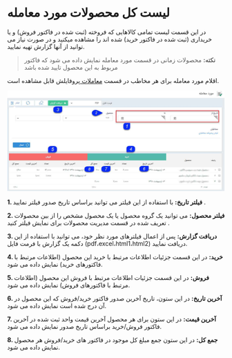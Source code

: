 # لیست کل محصولات مورد معامله

در این قسمت لیست تمامی کالاهایی که فروخته (ثبت شده در فاکتور فروش) و یا خریداری (ثبت شده در فاکتور خرید) شده اند را مشاهده میکنید و در صورت نیاز می توانید از آنها گزارش تهیه نمایید.

> **نکته:** محصولات زمانی در قسمت مورد معامله نمایش داده می شود که فاکتور مربوط به این محصول تایید شده باشد

اقلام مورد معامله برای هر مخاطب در قسمت [معاملات ](https://github.com/1stco/PayamGostarDocs/blob/master/Help/Integrated-bank/Database/Trades/Trades.md)پروفایلش قابل مشاهده است.

![](Transactions.jpg)

**1. فیلتر تاریخ:** با استفاده از این فیلتر می توانید براساس تاریخ صدور فیلتر نمایید .

**2. فیلتر محصول:** می توانید یک گروه محصول یا یک محصول مشخص را از بین محصولات تعریف شده در قسمت مدیریت محصولات برای نمایش فیلتر کنید .

**3. دریافت گزارش:** پس از اعمال فیلترهای مورد نظر خود، می توانید با استفاده از این دکمه یک گزارش با فرمت فایل  (pdf،excel،html1،html2) دریافت نمایید.

**4. خرید:** در این قسمت جزئیات اطلاعات مرتبط با خرید این محصول (اطلاعات مرتبط با فاکتورهای خرید) نمایش داده می شود.

**5. فروش:** در این قسمت جزئیات اطلاعات مرتبط با فروش این محصول (اطلاعات مرتبط با فاکتورهای فروش) نمایش داده می شود.

**6. آخرین تاریخ:** در این ستون، تاریخ آخرین  صدور فاکتور خرید/فروش که این محصول در آن درج شده است نمایش داده می شود.

**7. آخرین قیمت:** در این ستون برای هر محصول آخرین قیمت واحد ثبت شده در آخرین فاکتور فروش/خرید   براساس تاریخ صدور نمایش داده می شود.

**8. جمع کل:** در این ستون جمع مبلغ کل موجود در فاکتور های خرید/فروش هر محصول نمایش داده می شود.

